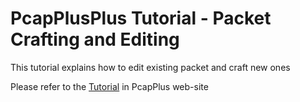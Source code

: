 PcapPlusPlus Tutorial - Packet Crafting and Editing
===================================================

This tutorial explains how to edit existing packet and craft new ones

Please refer to the [Tutorial](http://seladb.github.io/PcapPlusPlus-Doc/tutorial_packet_craft_n_edit.html) in PcapPlus web-site